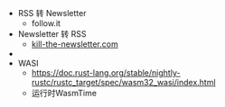 - RSS 转 Newsletter
	- follow.it
- Newsletter 转 RSS
	- [kill-the-newsletter.com](https://kill-the-newsletter.com/)
-
- WASI
	- https://doc.rust-lang.org/stable/nightly-rustc/rustc_target/spec/wasm32_wasi/index.html
	- 运行时WasmTime
